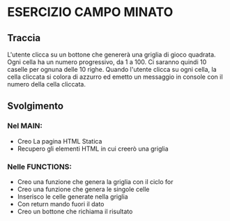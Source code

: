 # ESERCIZIO CAMPO MINATO

## Traccia

L'utente clicca su un bottone che genererà una griglia di gioco quadrata.
Ogni cella ha un numero progressivo, da 1 a 100.
Ci saranno quindi 10 caselle per ognuna delle 10 righe.
Quando l'utente clicca su ogni cella, la cella cliccata si colora di azzurro ed emetto un messaggio in console con il numero della cella cliccata.

## Svolgimento

### Nel MAIN:

- Creo La pagina HTML Statica
- Recupero gli elementi HTML in cui creerò una griglia

### Nelle FUNCTIONS:

- Creo una funzione che genera la griglia con il ciclo for
- Creo una funzione che genera le singole celle
- Inserisco le celle generate nella griglia
- Con return mando fuori il dato
- Creo un bottone che richiama il risultato

